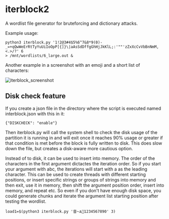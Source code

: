 # iterblock2
A wordlist file generator for bruteforcing and dictionary attacks.

Example usage:

```
python3 iterblock.py '1!2@3#4$5%6^7&8*9(0)-_=+qQwWeErRtTyYuUiIoOpP[{]}\|aAsSdDffgGhHjJkKlL;:'""'zZxXcCvVbBnNmM,<.>/?' 6
> /mnt/wordlists/6_large.out &
```

Another example in a screenshot with an emoji and a short list of characters:

![iterblock_screenshot](https://keeganbowen.com/images/iterblock_screenshot_1.PNG)


## Disk check feature

If you create a json file in the directory where the script is executed named interblock.json with this in it:

```
{"DISKCHECK": "enable"}
```

Then iterblock.py will call the system shell to check the disk usage of the partition it is running in
and will exit once it reaches 90% usage or greater if that condition is met before the block is fully written to disk. 
This does slow down the file, but creates a disk-aware more cautious option.

Instead of to disk, it can be used to insert into memory. The order of the characters in the first argument dictactes the iteration order.
So if you start your argument with abc, the iterations will start with a as the leading character. This can be used to create threads
with different starting positions, or insert specific strings or groups of strings into memory and then exit, use it in memory, then
shift the argument position order, insert into memory, and repeat etc. So even if you don't have enough disk space, you could generate
chunks and iterate the argument list starting position after testing the wordlist.

```
load1=$(python3 iterblock.py '音~Ѧ🚆1234567890' 3)
```

